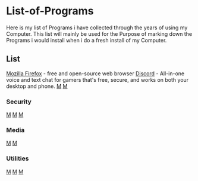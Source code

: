 # List-of-Programs
Here is my list of Programs i have collected through the years of using my Computer. This list will mainly be used for the Purpose of marking down the Programs i would install when i do a fresh install of my Computer.

## List
 [Mozilla Firefox](https://www.mozilla.org/en-US/firefox/new/) - free and open-source web browser 
 [Discord](https://discordapp.com/) - All-in-one voice and text chat for gamers that's free, secure, and works on both your desktop and phone. 
 [M](h)
 [M](h)
### Security
[M](h)
[M](h)
[M](h)
### Media
[M](h)
[M](h)
### Utilities
[M](h)
[M](h)
[M](h)


